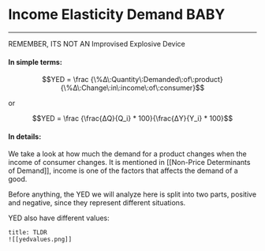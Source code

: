 # Income Elasticity Demand BABY
---
REMEMBER, ITS NOT AN Improvised Explosive Device

#### In simple terms:
$$YED = \frac {\%Δ\:Quantity\:Demanded\:of\:product}{\%Δ\:Change\:in\:income\:of\:consumer}$$

or

$$YED = \frac {\frac{ΔQ}{Q_i} * 100}{\frac{ΔY}{Y_i} * 100}$$

#### In details:
We take a look at how much the demand for a product changes when the income of consumer changes.
It is mentioned in [[Non-Price Determinants of Demand]], income is one of the factors that affects the demand of a good.

Before anything, the YED we will analyze here is split into two parts, positive and negative, since they represent different situations.

YED also have different values:
```ad-definition
title: TLDR
![[yedvalues.png]]
```